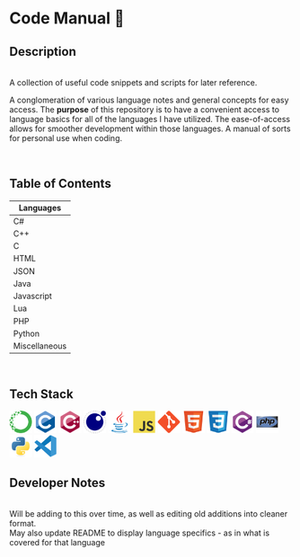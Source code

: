 # Code Manual 📖
<h2>Description</h2>
<br>
A collection of useful code snippets and scripts for later reference. 
<br>

A conglomeration of various language notes and general concepts for easy access. The **purpose** of this repository is to have a convenient access to language basics for all of the languages I have utilized. The ease-of-access allows for smoother development within those languages. A manual of sorts for personal use when coding.

<br>
<h2>Table of Contents</h2>

| Languages |
| --- |
|  C# |
| C++  |
|  C |
|  HTML |
|  JSON |
|  Java |
|  Javascript |
| Lua  |
| PHP  |
| Python |
| Miscellaneous |

<br>
<h2>Tech Stack</h2>
<div id ="badges">
  <img src="https://github.com/devicons/devicon/blob/master/icons/anaconda/anaconda-original.svg" title="Anaconda" alt="Anaconda" width="40" height="40">
  <img src="https://github.com/devicons/devicon/blob/master/icons/c/c-original.svg" title="C" alt="C" width="40" height="40">
  <img src="https://github.com/devicons/devicon/blob/master/icons/cplusplus/cplusplus-original.svg" title="C++" alt="C++" width="40" height="40">
  <img src="https://github.com/devicons/devicon/blob/master/icons/lua/lua-original.svg" title="Lua" alt="Lua" width="40" height="40">
  <img src="https://github.com/devicons/devicon/blob/master/icons/java/java-original.svg" title="Java" alt="Java" width="40" height="40">
  <img src="https://github.com/devicons/devicon/blob/master/icons/javascript/javascript-original.svg" title="Javascript" alt="Javascript" width="40" height="40">
  <img src="https://github.com/devicons/devicon/blob/master/icons/git/git-original.svg" title="Git" alt="Git" width="40" height="40">
  <img src="https://github.com/devicons/devicon/blob/master/icons/html5/html5-original.svg" title="HTML5" alt="HTML5" width="40" height="40">
  <img src="https://github.com/devicons/devicon/blob/master/icons/css3/css3-original.svg" title="CSS3" alt="CSS3" width="40" height="40">
  <img src="https://github.com/devicons/devicon/blob/master/icons/csharp/csharp-original.svg" title="C#" alt="C#" width="40" height="40">
  <img src="https://github.com/devicons/devicon/blob/master/icons/php/php-original.svg" title="PHP" alt="PHP" width="40" height="40">
  <img src="https://github.com/devicons/devicon/blob/master/icons/python/python-original.svg" title="Python" alt="Python" width="40" height="40">
  <img src="https://github.com/devicons/devicon/blob/master/icons/vscode/vscode-original.svg" title="VScode" alt="VScode" width="40" height="40">
</div>
<h2>Developer Notes</h2>
<br>
Will be adding to this over time, as well as editing old additions into cleaner format.
<br>
May also update README to display language specifics - as in what is covered for that language
